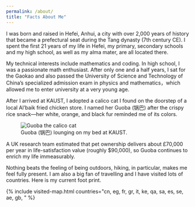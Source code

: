 ```yaml
---
permalink: /about/
title: "Facts About Me"
---
```


I was born and raised in Hefei, Anhui, a city with over 2,000 years of history that became a prefectural seat during the Tang dynasty (7th century CE). I spent the first 21 years of my life in Hefei, my primary, secondary schools and my high school, as well as my alma mater, are all located there. 

My technical interests include mathematics and coding. In high school, I was a passionate math enthusiast. After only one and a half years, I sat for the Gaokao and also passed the University of Science and Technology of China’s specialized admission exam in physics and mathematics，which allowed me to enter university at a very young age.

After I arrived at KAUST, I adopted a calico cat I found on the doorstep of a local Al’baik fried chicken store. I named her Guoba (锅巴) after the crispy rice snack—her white, orange, and black fur reminded me of its colors.
<figure>
  <img src="{{ '/assets/images/guoba.jpg' | relative_url }}" alt="Guoba the calico cat" />
  <figcaption>Guoba (锅巴) lounging on my bed at KAUST.</figcaption>
</figure>
A UK research team estimated that pet ownership delivers about £70,000 per year in life-satisfaction value (roughly $90,000), so Guoba continues to enrich my life immeasurably.

Nothing beats the feeling of being outdoors, hiking, in particular, makes me feel fully present. I am also a big fan of travelling and I have visited lots of countries. Here is my current foot print.


<div style="max-width:720px;margin:auto;">
  {% include visited-map.html countries="cn, eg, fr, gr, it, ke, qa, sa, es, se, ae, gb, " %}
</div>
